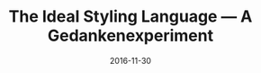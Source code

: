 ---
layout: blog
title: "The Ideal Styling Language — A Gedankenexperiment"
date: 2016-11-30
event: CSSConf Australia
tags: css video
permalink: /talks/ideal-styling-language-cssconfau/
externallink: https://www.youtube.com/watch?v=uX9gijsLyzs
section: talks
---